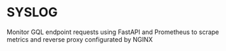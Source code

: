 # SYSLOG
Monitor GQL endpoint requests using FastAPI and Prometheus to scrape metrics and reverse proxy configurated by NGINX
